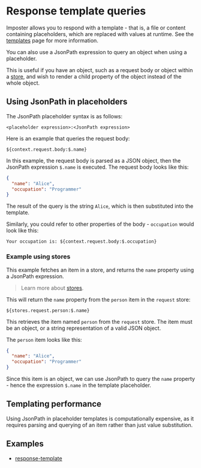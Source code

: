 # Response template queries

Imposter allows you to respond with a template - that is, a file or content containing placeholders, which are replaced with values at runtime. See the [templates](./templates.md) page for more information.

You can also use a JsonPath expression to query an object when using a placeholder.

This is useful if you have an object, such as a request body or object within a [store](./stores.md), and wish to render a child property of the object instead of the whole object.

## Using JsonPath in placeholders

The JsonPath placeholder syntax is as follows:

```
<placeholder expression>:<JsonPath expression>
```

Here is an example that queries the request body:

```
${context.request.body:$.name}
```

In this example, the request body is parsed as a JSON object, then the JsonPath expression `$.name` is executed. The request body looks like this:

```json
{
  "name": "Alice",
  "occupation": "Programmer"
}
```

The result of the query is the string `Alice`, which is then substituted into the template.

Similarly, you could refer to other properties of the body - `occupation` would look like this:

```
Your occupation is: ${context.request.body:$.occupation}
```

### Example using stores

This example fetches an item in a store, and returns the `name` property using a JsonPath expression.

> Learn more about [stores](./stores.md).

This will return the `name` property from the `person` item in the `request` store:

```
${stores.request.person:$.name}
```

This retrieves the item named `person` from the `request` store. The item must be an object, or a string representation of a valid JSON object.

The `person` item looks like this:

```json
{
  "name": "Alice",
  "occupation": "Programmer"
}
```

Since this item is an object, we can use JsonPath to query the `name` property - hence the expression `$.name` in the template placeholder.

## Templating performance

Using JsonPath in placeholder templates is computationally expensive, as it requires parsing and querying of an item rather than just value substitution.

## Examples

- [response-template](https://github.com/imposter-project/imposter-jvm-engine/blob/main/examples/rest/response-template)
